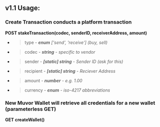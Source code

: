 ## v1.1 Usage: 

### Create Transaction conducts a platform transaction 
**POST stakeTransaction(codec, senderID, receiverAddress, amount)** 

- > type - ***enum*** _['send', 'receive'] (buy, sell)_
- > codec - ***string*** - _specific to vendor_
- > sender - ***[static] string*** - _Sender ID (ask for this)_
- > recipient - ***[static] string*** - _Reciever Address_
- > amount - ***number*** - _e.g. 1.00_
- > currency - ***enum*** - _iso-4217 abbreviations_

### New Muvor Wallet will retrieve all credentials for a new wallet (parameterless GET)
**GET createWallet()**